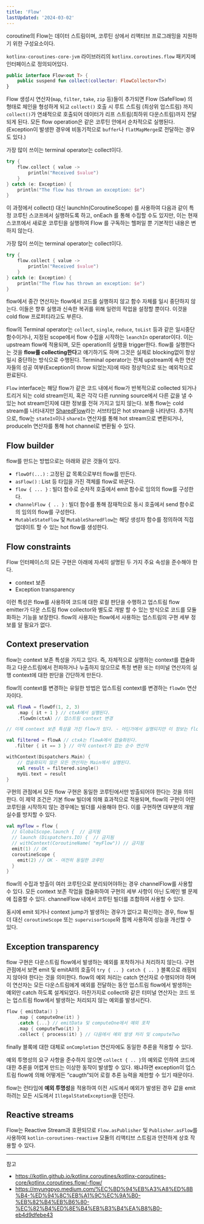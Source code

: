 ```yaml
---
title: 'Flow'
lastUpdated: '2024-03-02'
---
```


coroutine의 Flow는 데이터 스트림이며, 코루틴 상에서 리액티브 프로그래밍을 지원하기 위한 구성요소이다.

`kotlinx-coroutines-core-jvm` 라이브러리의 `kotlinx.coroutines.flow` 패키지에 인터페이스로 정의되어있다.

```kotlin
public interface Flow<out T> {
    public suspend fun collect(collector: FlowCollector<T>)
}
```

Flow 생성시 연산자(`map`, `filter`, `take`, `zip` 등)들이 추가되면 Flow (SafeFlow) 의 형태로 체인을 형성하게 되고 `collect()` 호출 시 루트 스트림 (최상위 업스트림) 까지 `collect()`가 연쇄적으로 호출되어 데이터가 리프 스트림(최하위 다운스트림)까지 전달되게 된다. 모든 flow operation은 같은 코루틴 안에서 순차적으로 실행된다.(Exception이 발생한 경우에 비동기적으로 `buffer`나 `flatMapMerge`로 전달하는 경우도 있다.)

가장 많이 쓰이는 terminal operator는 collect이다.

```kotlin
try {
    flow.collect { value ->
        println("Received $value")
    }
} catch (e: Exception) {
    println("The flow has thrown an exception: $e")
}
```

이 과정에서 collect() 대신 launchIn(CoroutineScope) 를 사용하여 다음과 같이 특정 코루틴 스코프에서 실행하도록 하고, onEach 를 통해 수집할 수도 있지만, 이는 현재 스코프에서 새로운 코루틴을 실행하여 Flow 를 구독하는 헬퍼일 뿐 기본적인 내용은 변하지 않는다.

가장 많이 쓰이는 terminal operator는 collect이다.

```kotlin
try {
    flow.collect { value ->
        println("Received $value")
    }
} catch (e: Exception) {
    println("The flow has thrown an exception: $e")
}
```

flow에서 중간 연산자는 flow에서 코드를 실행하지 않고 함수 자체를 일시 중단하지 않는다. 이들은 향후 실행과 신속한 복귀를 위해 일련의 작업을 설정할 뿐이다. 이것을 cold flow 프로퍼티라고도 부른다.

flow의 Terminal operator는 `collect`, `single`, `reduce`, `toList` 등과 같은 일시중단 함수이거나, 지정된 scope에서 flow 수집을 시작하는 `leanchIn` operator이다. 이는 upstream flow에 적용되며, 모든 operation의 실행을 trigger한다. flow를 실행한다는 것을 **flow를 collecting한다**고 얘기하기도 하며 그것은 실제로 blocking없이 항상 일시 중단하는 방식으로 수행된다. Terminal operator는 전체 upstream에 속한 연산자들의 성공 여부(Exception이 throw 되었는지)에 따라 정상적으로 또는 예외적으로 완료된다.

`Flow` interface는 해당 flow가 같은 코드 내에서 flow가 반복적으로 collected 되거나 트리거 되는 cold stream인지, 혹은 각각 다른 running source에서 다른 값을 낼 수 있는 hot stream인지에 대한 정보를 전혀 가지고 있지 않는다. 보통 flow는 cold stream를 나타내지만 [SharedFlow](https://kotlinlang.org/api/kotlinx.coroutines/kotlinx-coroutines-core/kotlinx.coroutines.flow/-shared-flow/index.html)라는 서브타입은 hot stream을 나타낸다. 추가적으로, flow는 `stateIn`이나 `shareIn` 연산자를 통해 hot stream으로 변환되거나, produceIn 연산자를 통해 hot channel로 변환될 수 있다.

## Flow builder

flow를 만드는 방법으로는 아래와 같은 것들이 있다.

- `flowOf(...)` : 고정된 값 목록으로부터 flow를 만든다.
- `asFlow()` : List 등 타입을 가진 객체를 flow로 바꾼다.
- `flow { ... }` : 빌더 함수로 순차적 호출에서 emit 함수로 임의의 flow를 구성한다.
- `channelFlow { .. }` : 빌더 함수를 통해 잠재적으로 동시 호출에서 send 함수로의 임의의 flow를 구성한다.
- `MutableStateFlow` 및 `MutableSharedFlow`는 해당 생성자 함수를 정의하여 직접 업데이트 할 수 있는 hot flow를 생성한다.

## Flow constraints

Flow 인터페이스의 모든 구현은 아래에 자세히 설명된 두 가지 주요 속성을 준수해야 한다.

- context 보존
- Exception transparency 

이런 특성은 flow를 사용하여 코드에 대한 로컬 판단을 수행하고 업스트림 flow emitter가 다운 스트림 flow collector와 별도로 개발 할 수 있는 방식으로 코드를 모듈화하는 기능을 보장한다. flow의 사용자는 flow에서 사용하는 업스트림의 구현 세부 정보를 알 필요가 없다.

## Context preservation

flow는 context 보존 특성을 가지고 있다. 즉, 자체적으로 실행하는 context를 캡슐화하고 다운스트림에서 전파하거나 누출하지 않으므로 특정 변환 또는 터미널 연산자의 실행 context에 대한 판단을 간단하게 만든다.

flow의 context를 변경하는 유일한 방법은 업스트림 context를 변경하는 `flowOn` 연산자이다.


```kotlin
val flowA = flowOf(1, 2, 3)
    .map { it + 1 } // ctxA에서 실행된다.
    .flowOn(ctxA) // 업스트림 context 변경

// 이제 context 보존 특성을 가진 flow가 있다. - 어딘가에서 실행되지만 이 정보는 flow 자체에 캡슐화된다.

val filtered = flowA // ctxA는 flowA에서 캡슐화된다.
   .filter { it == 3 } // 아직 context가 없는 순수 연산자

withContext(Dispatchers.Main) {
    // 캡슐화되지 않은 모든 연산자는 Main에서 실행된다.
    val result = filtered.single()
    myUi.text = result
}
```

구현의 관점에서 모든 flow 구현은 동일한 코루틴에서만 방출되어야 한다는 것을 의미한다. 이 제약 조건은 기본 flow 빌더에 의해 효과적으로 적용되며, flow의 구현이 어떤 코루틴을 시작하지 않는 경우에는 빌더를 사용해야 한다. 이를 구현하면 대부분의 개발 실수를 방지할 수 있다.

```kotlin
val myFlow = flow {     
  // GlobalScope.launch {  // 금지됨     
  // launch (Dispatchers.IO) {  // 금지됨     
  // withContext(CoroutineName( "myFlow")) // 금지됨     
  emit(1) // OK    
  coroutineScope {         
    emit(2) // OK - 여전히 동일한 코루틴     
  }  
}
```

flow의 수집과 방출이 여러 코루틴으로 분리되어야하는 경우 channelFlow를 사용할 수 있다. 모든 context 보존 작업을 캡슐화하여 구현의 세부 사항이 아닌 도메인 별 문제에 집중할 수 있다. channelFlow 내에서 코루틴 빌더를 조합하여 사용할 수 있다.

동시에 emit 되거나 context jump가 발생하는 경우가 없다고 확신하는 경우, flow 빌더 대신 `coroutineScope` 또는 `supervisorScope`와 함께 사용하여 성능을 개선할 수 있다.

## Exception transparency

flow 구현은 다운스트림 flow에서 발생하는 예외를 포착하거나 처리하지 않는다. 구현 관점에서 보면 emit 및 emitAll의 호출이 `try { .. } catch { .. }` 블록으로 래핑되지 않아야 한다는 것을 의미한다. flow의 예외 처리는 catch 연산자로 수행되어야 하며 이 연산자는 모든 다운스트림에게 예외를 전달하는 동안 업스트림 flow에서 발생하는 예외만 catch 하도록 설계되었다. 마찬가지로 collect와 같은 터미널 연산자는 코드 또는 업스트림 flow에서 발생하는 처리되지 않는 예외를 발생시킨다.

```kotlin
flow { emitData() } 
    .map { computeOne(it) } 
    .catch {...} // emitData 및 computeOne에서 예외 포착 
    .map { computeTwo(it) } 
    .collect { process(it) } // 다음에서 예외 발생 처리 및 computeTwo
```

finally 블록에 대한 대체로 `onCompletion` 연산자에도 동일한 추론을 적용할 수 있다.

예외 투명성의 요구 사항을 준수하지 않으면 `collect { .. }`의 예외로 인하여 코드에 대한 추론을 어렵게 만드는 이상한 동작이 발생할 수 있다. 왜냐하면 exception이 업스트림 flow에 의해 어떻게든 “caugth”되어 로컬 추론 능력을 제한할 수 있기 때문이다.

flow는 런타임에 **예외 투명성**을 적용하여 이전 시도에서 예외가 발생된 경우 값을 emit하려는 모든 시도에서 `IllegalStateException`을 던진다.

## Reactive streams

Flow는 Reactive Stream과 호환되므로 `Flow.asPublisher` 및 `Publisher.asFlow`를 사용하여 `kotlin-coroutines-reactive` 모듈의 리액티브 스트림과 안전하게 상호 작용할 수 있다.

---
참고
- https://kotlin.github.io/kotlinx.coroutines/kotlinx-coroutines-core/kotlinx.coroutines.flow/-flow/
- https://myungpyo.medium.com/%EC%BD%94%EB%A3%A8%ED%8B%B4-%ED%94%8C%EB%A1%9C%EC%9A%B0-%EB%82%B4%EB%B6%80-%EC%82%B4%ED%8E%B4%EB%B3%B4%EA%B8%B0-eb4d9dfebe43